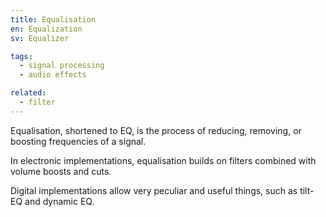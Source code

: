 ```yaml
---
title: Equalisation
en: Equalization
sv: Equalizer

tags:
  - signal processing
  - audio effects

related:
  - filter
---
```


Equalisation, shortened to EQ, is the process of reducing, removing, or
boosting frequencies of a signal.

In electronic implementations, equalisation builds on filters combined with
volume boosts and cuts.

Digital implementations allow very peculiar and useful things, such as tilt-EQ
and dynamic EQ.
